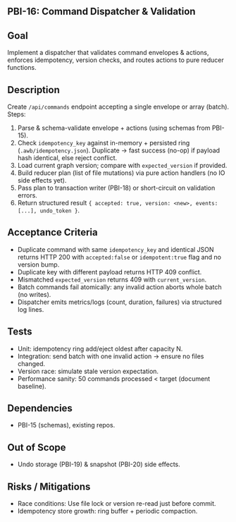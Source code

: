 ## PBI-16: Command Dispatcher & Validation

Goal
----
Implement a dispatcher that validates command envelopes & actions, enforces idempotency, version checks, and routes actions to pure reducer functions.

Description
-----------
Create `/api/commands` endpoint accepting a single envelope or array (batch). Steps:
1. Parse & schema-validate envelope + actions (using schemas from PBI-15).
2. Check `idempotency_key` against in-memory + persisted ring (`.awb/idempotency.json`). Duplicate → fast success (no-op) if payload hash identical, else reject conflict.
3. Load current graph version; compare with `expected_version` if provided.
4. Build reducer plan (list of file mutations) via pure action handlers (no IO side effects yet).
5. Pass plan to transaction writer (PBI-18) or short-circuit on validation errors.
6. Return structured result `{ accepted: true, version: <new>, events: [...], undo_token }`.

Acceptance Criteria
-------------------
- Duplicate command with same `idempotency_key` and identical JSON returns HTTP 200 with `accepted:false` or `idempotent:true` flag and no version bump.
- Duplicate key with different payload returns HTTP 409 conflict.
- Mismatched `expected_version` returns 409 with `current_version`.
- Batch commands fail atomically: any invalid action aborts whole batch (no writes).
- Dispatcher emits metrics/logs (count, duration, failures) via structured log lines.

Tests
-----
- Unit: idempotency ring add/eject oldest after capacity N.
- Integration: send batch with one invalid action → ensure no files changed.
- Version race: simulate stale version expectation.
- Performance sanity: 50 commands processed < target (document baseline).

Dependencies
------------
- PBI-15 (schemas), existing repos.

Out of Scope
------------
- Undo storage (PBI-19) & snapshot (PBI-20) side effects.

Risks / Mitigations
-------------------
- Race conditions: Use file lock or version re-read just before commit.
- Idempotency store growth: ring buffer + periodic compaction.
